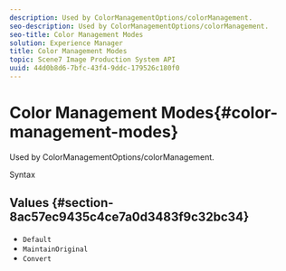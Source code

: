 ```yaml
---
description: Used by ColorManagementOptions/colorManagement.
seo-description: Used by ColorManagementOptions/colorManagement.
seo-title: Color Management Modes
solution: Experience Manager
title: Color Management Modes
topic: Scene7 Image Production System API
uuid: 44d0b8d6-7bfc-43f4-9ddc-179526c180f0
---
```


# Color Management Modes{#color-management-modes}

Used by ColorManagementOptions/colorManagement.

 Syntax 

## Values {#section-8ac57ec9435c4ce7a0d3483f9c32bc34}

* `Default` 
* `MaintainOriginal` 
* `Convert`

